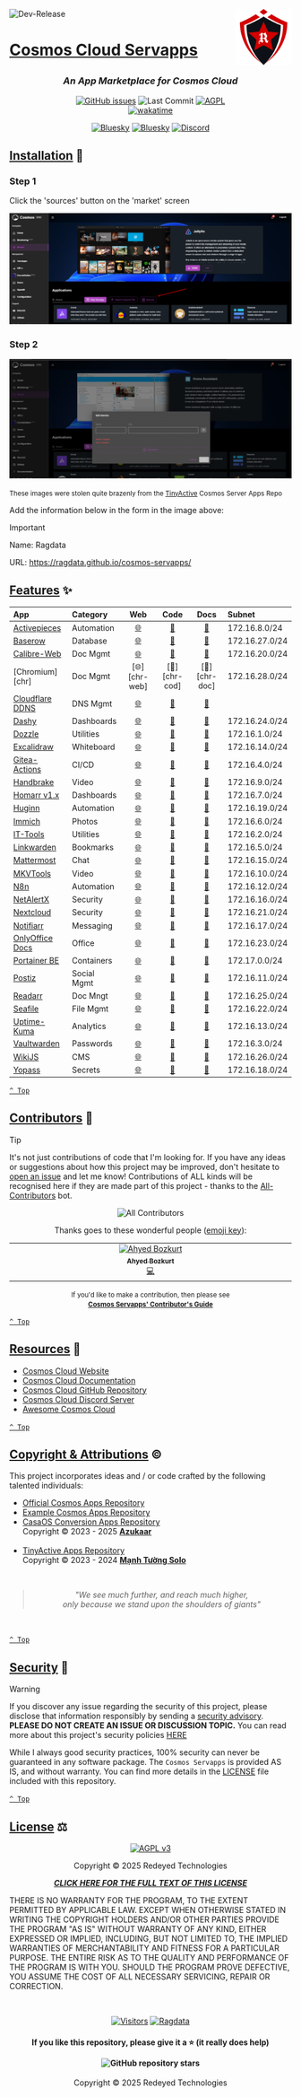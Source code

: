 <a name="top"><img height="100" align="right" src="https://raw.githubusercontent.com/Ragdata/media/master/logo/Ragdata-64.svg" alt="Cosmos Server Servapps" /></a>

<!-- [![Codacy grade][codacy-grade]][codacy-repo] -->
![Dev-Release][dev-release]
<!-- ![Version][version] -->

<h1>

[Cosmos Cloud Servapps][release]

</h1>

<div align="center">

### _An App Marketplace for Cosmos Cloud_

[![GitHub issues][issues-badge]][issues]
![Last Commit][commit-badge]
[![AGPL][license-badge]][agpl-license]
<br />
[![wakatime][wakatime-badge]][wakatime-repo]

</div>

<div align="center">

<a href="https://bsky.app/profile/aever.au" target="_blank"><img alt="Bluesky" src="https://img.shields.io/badge/Bluesky-0085ff?style=flat-square&logo=bluesky&logoColor=white" /></a>
<a href="mailto:github.discharge208@passfwd.com" target="_blank"><img alt="Bluesky" src="https://img.shields.io/badge/Email-00B4F0?style=flat-square&logo=maildotru&logoColor=white" /></a>
<a href="https://discord.com/users/146165361333633024" target="_blank"><img alt="Discord" src="https://img.shields.io/badge/Discord-5865f2?style=flat-square&logo=discord&logoColor=white" /></a>

</div>

## [Installation](#top) 📂

### Step 1

Click the 'sources' button on the 'market' screen

<img src="images/1.png">

### Step 2

<img src="images/2.png">

<small>These images were stolen quite brazenly from the <a href="https://github.com/TinyActive/cosmos-servapps" target="blank">TinyActive</a> Cosmos Server Apps Repo</small>

Add the information below in the form in the image above:

> [!important]
> Name: Ragdata
>
> URL: https://ragdata.github.io/cosmos-servapps/

## [Features](#top) ✨

| App                         | Category    | Web             | Code            | Docs           | Subnet           |
|:----------------------------|:------------|:---------------:|:---------------:|:--------------:|:-----------------|
| [Activepieces][act]         | Automation  | [🌐][act-web]   | [💾][act-cod]  | [📖][act-doc]  | 172.16.8.0/24    |
| [Baserow][bas]              | Database    | [🌐][bas-web]   | [💾][bas-cod]  | [📖][bas-doc]  | 172.16.27.0/24   |
| [Calibre-Web][cal]          | Doc Mgmt    | [🌐][cal-web]   | [💾][cal-cod]  | [📖][cal-doc]  | 172.16.20.0/24   |
| [Chromium][chr]             | Doc Mgmt    | [🌐][chr-web]   | [💾][chr-cod]  | [📖][chr-doc]  | 172.16.28.0/24   |
| [Cloudflare DDNS][dns]      | DNS Mgmt    | [🌐][dns-web]   | [💾][dns-cod]  | [📖][dns-doc]  |                  |
| [Dashy][das]                | Dashboards  | [🌐][das-web]   | [💾][das-cod]  | [📖][das-doc]  | 172.16.24.0/24   |
| [Dozzle][doz]               | Utilities   | [🌐][doz-web]   | [💾][doz-cod]  | [📖][doz-doc]  | 172.16.1.0/24    |
| [Excalidraw][exc]           | Whiteboard  | [🌐][exc-web]   | [💾][exc-cod]  | [📖][exc-doc]  | 172.16.14.0/24   |
| [Gitea-Actions][git]        | CI/CD       | [🌐][git-web]   | [💾][git-cod]  | [📖][git-doc]  | 172.16.4.0/24    |
| [Handbrake][hnd]            | Video       | [🌐][hnd-web]   | [💾][hnd-cod]  | [📖][hnd-doc]  | 172.16.9.0/24    |
| [Homarr v1.x][hom]          | Dashboards  | [🌐][hom-web]   | [💾][hom-cod]  | [📖][hom-doc]  | 172.16.7.0/24    |
| [Huginn][hug]               | Automation  | [🌐][hug-web]   | [💾][hug-cod]  | [📖][hug-doc]  | 172.16.19.0/24   |
| [Immich][imm]               | Photos      | [🌐][imm-web]   | [💾][imm-cod]  | [📖][imm-doc]  | 172.16.6.0/24    |
| [IT-Tools][itt]             | Utilities   | [🌐][itt-web]   | [💾][itt-cod]  | [📖][itt-doc]  | 172.16.2.0/24    |
| [Linkwarden][lnk]           | Bookmarks   | [🌐][lnk-web]   | [💾][lnk-cod]  | [📖][lnk-doc]  | 172.16.5.0/24    |
| [Mattermost][mat]           | Chat        | [🌐][mat-web]   | [💾][mat-cod]  | [📖][mat-doc]  | 172.16.15.0/24   |
| [MKVTools][mkv]             | Video       | [🌐][mkv-web]   | [💾][mkv-cod]  | [📖][mkv-doc]  | 172.16.10.0/24   |
| [N8n][n8n]                  | Automation  | [🌐][n8n-web]   | [💾][n8n-cod]  | [📖][n8n-doc]  | 172.16.12.0/24   |
| [NetAlertX][net]            | Security    | [🌐][net-web]   | [💾][net-cod]  | [📖][net-doc]  | 172.16.16.0/24   |
| [Nextcloud][nex]            | Security    | [🌐][nex-web]   | [💾][nex-cod]  | [📖][nex-doc]  | 172.16.21.0/24   |
| [Notifiarr][not]            | Messaging   | [🌐][not-web]   | [💾][not-cod]  | [📖][not-doc]  | 172.16.17.0/24   |
| [OnlyOffice Docs][ood]      | Office      | [🌐][ood-web]   | [💾][ood-cod]  | [📖][ood-doc]  | 172.16.23.0/24   |
| [Portainer BE][pbe]         | Containers  | [🌐][pbe-web]   | [💾][pbe-cod]  | [📖][pbe-doc]  | 172.17.0.0/24    |
| [Postiz][ptz]               | Social Mgmt | [🌐][ptz-web]   | [💾][ptz-cod]  | [📖][ptz-doc]  | 172.16.11.0/24   |
| [Readarr][rdr]              | Doc Mngt    | [🌐][rdr-web]   | [💾][rdr-cod]  | [📖][rdr-doc]  | 172.16.25.0/24   |
| [Seafile][sea]              | File Mgmt   | [🌐][sea-web]   | [💾][sea-cod]  | [📖][sea-doc]  | 172.16.22.0/24   |
| [Uptime-Kuma][upk]          | Analytics   | [🌐][upk-web]   | [💾][upk-cod]  | [📖][upk-doc]  | 172.16.13.0/24   |
| [Vaultwarden][vlw]          | Passwords   | [🌐][vlw-web]   | [💾][vlw-cod]  | [📖][vlw-doc]  | 172.16.3.0/24    |
| [WikiJS][wik]               | CMS         | [🌐][wik-web]   | [💾][wik-cod]  | [📖][wik-doc]  | 172.16.26.0/24   |
| [Yopass][yop]               | Secrets     | [🌐][yop-web]   | [💾][yop-cod]  | [📖][yop-doc]  | 172.16.18.0/24   |

[`^ Top`](#top)

## [Contributors](#toc) 💎

> [!tip]
> It's not just contributions of code that I'm looking for.  If you have any ideas or suggestions about how this project may be improved, don't hesitate to [open an issue][issues] and let me know!  Contributions of ALL kinds will be recognised here if they are made part of this project - thanks to the [All-Contributors][all-contributors] bot.


<div align="center">

<!-- ALL-CONTRIBUTORS-BADGE:START - Do not remove or modify this section -->
![All Contributors](https://img.shields.io/github/all-contributors/ragdata/cosmos-servapps?color=ee8449&style=for-the-badge)
<!-- ALL-CONTRIBUTORS-BADGE:END -->

Thanks goes to these wonderful people ([emoji key](https://allcontributors.org/docs/en/emoji-key)):

<!-- ALL-CONTRIBUTORS-LIST:START - Do not remove or modify this section -->
<!-- prettier-ignore-start -->
<!-- markdownlint-disable -->
<table>
  <tbody>
    <tr>
      <td align="center" valign="top" width="14.28%"><a href="https://github.com/a-bozkurt"><img src="https://avatars.githubusercontent.com/u/211136057?v=4?s=64" width="64px;" alt="Ahyed Bozkurt"/><br /><sub><b>Ahyed Bozkurt</b></sub></a><br /><a href="https://github.com/Ragdata/cosmos-servapps/commits?author=a-bozkurt" title="Code">💻</a></td>
    </tr>
  </tbody>
</table>
<!-- markdownlint-restore -->
<!-- prettier-ignore-end -->
<!-- ALL-CONTRIBUTORS-LIST:END -->

<small>If you'd like to make a contribution, then please see<br />[**Cosmos Servapps' Contributor's Guide**][contributing]</small>

</div>

[`^ Top`](#top)

## [Resources](#top) 📖

* [Cosmos Cloud Website](https://cosmos-cloud.io/)
* [Cosmos Cloud Documentation](https://cosmos-cloud.io/doc)
* [Cosmos Cloud GitHub Repository](https://github.com/azukaar/cosmos-server)
* [Cosmos Cloud Discord Server](https://discord.gg/PwMWwsrwHA)
* [Awesome Cosmos Cloud](https://github.com/azukaar/awesome-cosmos-cloud)

[`^ Top`](#top)

## [Copyright & Attributions](#top) ©️

This project incorporates ideas and / or code crafted by the following talented individuals:

* [Official Cosmos Apps Repository](https://github.com/azukaar/cosmos-servapps-official)
* [Example Cosmos Apps Repository](https://github.com/azukaar/cosmos-marketplace-example)
* [CasaOS Conversion Apps Repository](https://github.com/azukaar/cosmos-servapps-official)<br />Copyright &copy; 2023 - 2025 [**Azukaar**](https://github.com/azukaar)
<br /><br />
* [TinyActive Apps Repository](https://github.com/TinyActive/cosmos-servapps)<br />
Copyright &copy; 2023 - 2024 [**Mạnh Tường Solo**](https://github.com/vncloudsco)

<br />

> <div align="center"><em>"We see much further, and reach much higher,<br>only because we stand upon the shoulders of giants"</em></div>
<br />

[`^ Top`](#top)

## [Security](#top) 🔐

> [!warning]
>If you discover any issue regarding the security of this project, please disclose that information responsibly by sending a [security advisory][advisory].  **PLEASE DO NOT CREATE AN ISSUE OR DISCUSSION TOPIC.**  You can read more about this project's security policies [HERE][security]

While I always good security practices, 100% security can never be guaranteed in any software package.  The `Cosmos Servapps` is provided AS IS, and without warranty.  You can find more details in the [LICENSE](LICENSE) file included with this repository.

[`^ Top`](#top)

## [License](#top) ⚖️

<div align="center">

[![AGPL v3][license-badge]][agpl-license]

Copyright © 2025 Redeyed Technologies

[_**CLICK HERE FOR THE FULL TEXT OF THIS LICENSE**_][agpl-license]

</div>

THERE IS NO WARRANTY FOR THE PROGRAM, TO THE EXTENT PERMITTED BY
APPLICABLE LAW.  EXCEPT WHEN OTHERWISE STATED IN WRITING THE COPYRIGHT
HOLDERS AND/OR OTHER PARTIES PROVIDE THE PROGRAM "AS IS" WITHOUT WARRANTY
OF ANY KIND, EITHER EXPRESSED OR IMPLIED, INCLUDING, BUT NOT LIMITED TO,
THE IMPLIED WARRANTIES OF MERCHANTABILITY AND FITNESS FOR A PARTICULAR
PURPOSE.  THE ENTIRE RISK AS TO THE QUALITY AND PERFORMANCE OF THE PROGRAM
IS WITH YOU.  SHOULD THE PROGRAM PROVE DEFECTIVE, YOU ASSUME THE COST OF
ALL NECESSARY SERVICING, REPAIR OR CORRECTION.

&nbsp;

<div align="center">

<a href="https://visitorbadge.io/status?path=https%3A%2F%2Fgithub.com%2Fragdata%2Fcosmos-servapps" target="_blank"><img alt="Visitors" src="https://api.visitorbadge.io/api/combined?path=https%3A%2F%2Fgithub.com%2Fragdata%2Fcosmos-servapps&countColor=%23d20000" /></a>
<a href="https://github.com/Ragdata" target="_blank"><img alt="Ragdata" src="https://img.shields.io/badge/-Made_With_☕_By_Ragdata-D20000?style=for-the-badge" /></a>

<h4>

If you like this repository, please give it a ⭐ (it really does help)

<img alt="GitHub repository stars" src="https://img.shields.io/github/stars/ragdata/cosmos-servapps?style=social">

</h4>

Copyright &copy; 2025 Redeyed Technologies
</div>

[sce]: https://github.com/Ragdata/cosmos-servapps/tree/master/servapps/activepieces
[sce-web]: https://www.activepieces.com/
[sce-cod]: https://github.com/activepieces/activepieces/
[sce-doc]: https://seafile.readthedocs.io/en/latest/

[pro]: https://github.com/Ragdata/cosmos-servapps/tree/master/servapps/activepieces
[pro-web]: https://www.activepieces.com/
[pro-cod]: https://github.com/activepieces/activepieces/
[pro-doc]: https://www.seafile.com/en/support/

[ood]: https://github.com/Ragdata/cosmos-servapps/tree/master/servapps/activepieces
[ood-web]: https://www.activepieces.com/
[ood-cod]: https://github.com/activepieces/activepieces/
[ood-doc]: https://helpcenter.onlyoffice.com/

[//]: # (############################################################)

[act]: https://github.com/Ragdata/cosmos-servapps/tree/master/servapps/activepieces
[act-web]: https://www.activepieces.com/
[act-cod]: https://github.com/activepieces/activepieces/
[act-doc]: https://www.activepieces.com/docs/getting-started/introduction

[bas]: https://github.com/Ragdata/cosmos-servapps/tree/master/servapps/baserow
[bas-web]: https://baserow.io/
[bas-cod]: https://gitlab.com/baserow/baserow
[bas-doc]: https://baserow.io/user-docs

[cal]: https://github.com/Ragdata/cosmos-servapps/tree/master/servapps/calibre-web
[cal-web]: https://calibre-ebook.com/
[cal-cod]: https://github.com/janeczku/calibre-web
[cal-doc]: https://calibre-ebook.com/help

[dns]: https://github.com/Ragdata/cosmos-servapps/tree/master/servapps/cloudflare-dns
[dns-web]: https://github.com/favonia/cloudflare-ddns
[dns-cod]: https://github.com/favonia/cloudflare-ddns
[dns-doc]: https://github.com/favonia/cloudflare-ddns

[das]: https://github.com/Ragdata/cosmos-servapps/tree/master/servapps/dashy
[das-web]: https://dashy.to/
[das-cod]: https://github.com/Lissy93/dashy
[das-doc]: https://dashy.to/docs

[doz]: https://github.com/Ragdata/cosmos-servapps/tree/master/servapps/dozzle
[doz-web]: https://dozzle.dev/
[doz-cod]: https://github.com/amir20/dozzle
[doz-doc]: https://dozzle.dev/guide/what-is-dozzle

[exc]: https://github.com/Ragdata/cosmos-servapps/tree/master/servapps/excalidraw
[exc-web]: https://excalidraw.com/
[exc-cod]: https://github.com/excalidraw/excalidraw/
[exc-doc]: https://github.com/excalidraw/excalidraw/discussions

[git]: https://github.com/Ragdata/cosmos-servapps/tree/master/servapps/gitea-actions
[git-web]: https://about.gitea.com/
[git-cod]: https://github.com/go-gitea/gitea
[git-doc]: https://docs.gitea.com/

[hnd]: https://github.com/Ragdata/cosmos-servapps/tree/master/servapps/handbrake
[hnd-web]: https://handbrake.fr/
[hnd-cod]: https://github.com/jlesage/docker-handbrake
[hnd-doc]: https://handbrake.fr/docs/

[hom]: https://github.com/Ragdata/cosmos-servapps/tree/master/servapps/homarr
[hom-web]: https://homarr.dev/
[hom-cod]: https://github.com/ajnart/homarr
[hom-doc]: https://homarr.dev/docs/getting-started/

[hug]: https://github.com/Ragdata/cosmos-servapps/tree/master/servapps/huginn
[hug-web]: https://github.com/huginn/huginn
[hug-cod]: https://github.com/huginn/huginn
[hug-doc]: https://github.com/huginn/huginn/wiki

[imm]: https://github.com/Ragdata/cosmos-servapps/tree/master/servapps/immich
[imm-web]: https://immich.app/
[imm-cod]: https://github.com/immich-app/immich
[imm-doc]: https://immich.app/docs/overview/introduction

[itt]: https://github.com/Ragdata/cosmos-servapps/tree/master/servapps/it-tools
[itt-web]: https://it-tools.tech/
[itt-cod]: https://github.com/CorentinTh/it-tools
[itt-doc]: https://github.com/CorentinTh/it-tools

[lnk]: https://github.com/Ragdata/cosmos-servapps/tree/master/servapps/linkwarden
[lnk-web]: https://linkwarden.app/
[lnk-cod]: https://github.com/linkwarden/linkwarden
[lnk-doc]: https://docs.linkwarden.app/

[mat]: https://github.com/Ragdata/cosmos-servapps/tree/master/servapps/mattermost
[mat-web]: https://mattermost.com/
[mat-cod]: https://github.com/mattermost/mattermost/
[mat-doc]: https://docs.mattermost.com/

[mkv]: https://github.com/Ragdata/cosmos-servapps/tree/master/servapps/mkvtoolnix
[mkv-web]: https://mkvtoolnix.download/
[mkv-cod]: https://github.com/jlesage/docker-mkvtoolnix
[mkv-doc]: https://mkvtoolnix.download/docs.html

[n8n]: https://github.com/Ragdata/cosmos-servapps/tree/master/servapps/n8n
[n8n-web]: https://n8n.io/
[n8n-cod]: https://github.com/n8n-io/n8n/
[n8n-doc]: https://docs.n8n.io/

[net]: https://github.com/Ragdata/cosmos-servapps/tree/master/servapps/netalertx
[net-web]: https://netalertx.com/
[net-cod]: https://github.com/jokob-sk/NetAlertX/
[net-doc]: https://jokob-sk.github.io/NetAlertX/

[nex]: https://github.com/Ragdata/cosmos-servapps/tree/master/servapps/nextcloud
[nex-web]: https://nextcloud.com/
[nex-cod]: https://github.com/nextcloud
[nex-doc]: https://docs.nextcloud.com/server/latest/admin_manual/

[not]: https://github.com/Ragdata/cosmos-servapps/tree/master/servapps/notifiarr
[not-web]: https://notifiarr.com/
[not-cod]: https://github.com/Notifiarr/notifiarr
[not-doc]: https://notifiarr.wiki/

[ood]: https://github.com/Ragdata/cosmos-servapps/tree/master/servapps/onlyoffice-docs
[ood-web]: https://www.onlyoffice.com/
[ood-cod]: https://github.com/ONLYOFFICE/Docker-DocumentServer
[ood-doc]: https://helpcenter.onlyoffice.com/

[pbe]: https://github.com/Ragdata/cosmos-servapps/tree/master/servapps/portainer-be
[pbe-web]: https://www.portainer.io/
[pbe-cod]: https://github.com/portainer/portainer
[pbe-doc]: https://docs.portainer.io/

[ptz]: https://github.com/Ragdata/cosmos-servapps/tree/master/servapps/positz
[ptz-web]: https://postiz.com/
[ptz-cod]: https://github.com/gitroomhq/postiz-app
[ptz-doc]: https://docs.postiz.com/introduction

[rdr]: https://github.com/Ragdata/cosmos-servapps/tree/master/servapps/readarr
[rdr-web]: https://readarr.com/
[rdr-cod]: https://github.com/Readarr/Readarr
[rdr-doc]: https://wiki.servarr.com/en/readarr

[sea]: https://github.com/Ragdata/cosmos-servapps/tree/master/servapps/seafile
[sea-web]: http://seafile.com/
[sea-cod]: https://github.com/haiwen/seafile
[sea-doc]: https://www.seafile.com/en/support/

[upk]: https://github.com/Ragdata/cosmos-servapps/tree/master/servapps/uptime-kuma
[upk-web]: https://uptime.kuma.pet/
[upk-cod]: https://github.com/louislam/uptime-kuma
[upk-doc]: https://github.com/louislam/uptime-kuma/wiki

[vlw]: https://github.com/Ragdata/cosmos-servapps/tree/master/servapps/vaultwarden
[vlw-web]: https://github.com/IceWhaleTech/CasaOS-AppStore
[vlw-cod]: https://github.com/dani-garcia/vaultwarden
[vlw-doc]: https://bitwarden.com/help/

[wik]: https://github.com/Ragdata/cosmos-servapps/tree/master/servapps/vaultwarden
[wik-web]: https://github.com/IceWhaleTech/CasaOS-AppStore
[wik-cod]: https://github.com/dani-garcia/vaultwarden
[wik-doc]: https://bitwarden.com/help/

[yop]: https://github.com/Ragdata/cosmos-servapps/tree/master/servapps/yopass
[yop-web]: https://yopass.se/
[yop-cod]: https://github.com/jhaals/yopass/
[yop-doc]: https://github.com/jhaals/yopass

[//]: # (############################################################)

[dev-release]: https://img.shields.io/badge/Status-Dev--Release-cd4800?labelColor=31383f
[release]: https://ragdata.github.io/cosmos-servapps/
[repo]: https://github.com/ragdata/cosmos-servapps

[commit-badge]: https://img.shields.io/github/last-commit/ragdata/cosmos-servapps/master?logo=github&style=for-the-badge
[issues-badge]: https://img.shields.io/github/issues-raw/ragdata/cosmos-servapps?style=for-the-badge&logo=github
[license-badge]: https://img.shields.io/badge/License-AGPL_v3-blue?style=for-the-badge

[issues]: https://github.com/ragdata/cosmos-servapps/issues
[agpl-license]: http://choosealicense.com/licenses/agpl/

[wakatime-badge]: https://wakatime.com/badge/user/7e04d9d4-3a44-495e-b622-69fdbafd036c/project/d8fd4898-5adc-4ab8-8208-4f3ce314075d.svg?style=for-the-badge
[wakatime-repo]: https://wakatime.com/badge/user/7e04d9d4-3a44-495e-b622-69fdbafd036c/project/d8fd4898-5adc-4ab8-8208-4f3ce314075d

[advisory]: https://github.com/ragdata/cosmos-servapps/security/advisories/new
[all-contributors]: https://allcontributors.org
[contributing]: https://github.com/ragdata/.github/blob/master/.github/CONTRIBUTING.md
[security]: https://github.com/ragdata/cosmos-servapps/security/policy

[ragdata-repo]: https://github.com/Ragdata